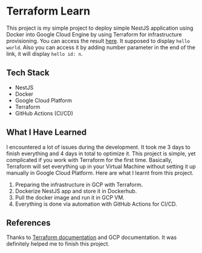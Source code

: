 # Terraform Learn

This project is my simple project to deploy simple NestJS application using Docker into Google Cloud Engine by using Terraform for infrastructure provisioning. You can access the result [here](http://terraform-learn.iqbalpahlevi.com:3000). It supposed to display `hello world`. Also you can access it by adding number parameter in the end of the link, it will display `hello id: n`.

## Tech Stack

- NestJS
- Docker
- Google Cloud Platform
- Terraform
- GitHub Actions (CI/CD)

## What I Have Learned

I encountered a lot of issues during the development. It took me 3 days to finish everything and 4 days in total to optimize it. This project is simple, yet complicated if you work with Terraform for the first time. Basically, Terraform will set everything up in your Virtual Machine without setting it up manually in Google Cloud Platform. Here are what I learnt from this project.

1. Preparing the infrastructure in GCP with Terraform.
2. Dockerize NestJS app and store it in Dockerhub.
3. Pull the docker image and run it in GCP VM.
4. Everything is done via automation with GitHub Actions for CI/CD.

## References

Thanks to [Terraform documentation](https://developer.hashicorp.com/terraform/tutorials/gcp-get-started) and GCP documentation. It was definitely helped me to finish this project. 